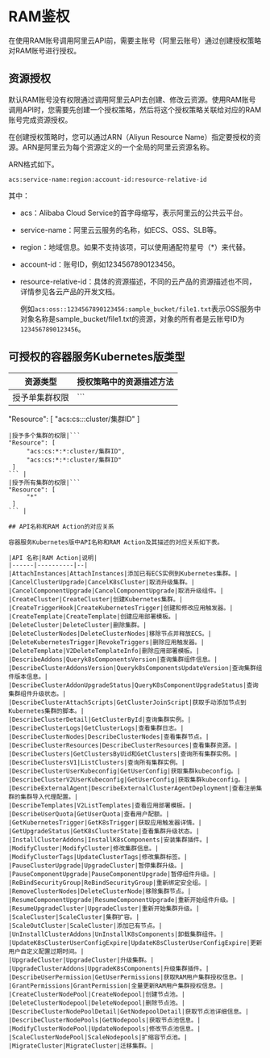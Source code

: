 # RAM鉴权

在使用RAM账号调用阿里云API前，需要主账号（阿里云账号）通过创建授权策略对RAM账号进行授权。

## 资源授权

默认RAM账号没有权限通过调用阿里云API去创建、修改云资源。使用RAM账号调用API时，您需要先创建一个授权策略，然后将这个授权策略关联给对应的RAM账号完成资源授权。

在创建授权策略时，您可以通过ARN（Aliyun Resource Name）指定要授权的资源。ARN是阿里云为每个资源定义的一个全局的阿里云资源名称。

ARN格式如下。

```
acs:service-name:region:account-id:resource-relative-id
```

其中：

-   acs：Alibaba Cloud Service的首字母缩写，表示阿里云的公共云平台。
-   service-name：阿里云云服务的名称，如ECS、OSS、SLB等。
-   region：地域信息。如果不支持该项，可以使用通配符星号（\*）来代替。

-   account-id：账号ID，例如1234567890123456。

-   resource-relative-id：具体的资源描述，不同的云产品的资源描述也不同，详情参见各云产品的开发文档。

    例如`acs:oss::1234567890123456:sample_bucket/file1.txt`表示OSS服务中对象名称是sample\_bucket/file1.txt的资源，对象的所有者是云账号ID为`1234567890123456`。


## 可授权的容器服务Kubernetes版类型

|资源类型|授权策略中的资源描述方法|
|----|------------|
|授予单集群权限|```
"Resource": [
     "acs:cs:*:*:cluster/集群ID"
 ]
``` |
|授予多个集群的权限|```
"Resource": [
     "acs:cs:*:*:cluster/集群ID",
     "acs:cs:*:*:cluster/集群ID"
 ]
``` |
|授予所有集群的权限|```
"Resource": [
     "*"
 ]
``` |

## API名称和RAM Action的对应关系

容器服务Kubernetes版中API名称和RAM Action及其描述的对应关系如下表。

|API 名称|RAM Action|说明|
|------|----------|--|
|AttachInstances|AttachInstances|添加已有ECS实例到Kubernetes集群。|
|CancelClusterUpgrade|CancelK8sCluster|取消升级集群。|
|CancelComponentUpgrade|CancelComponentUpgrade|取消升级组件。|
|CreateCluster|CreateCluster|创建Kubernetes集群。|
|CreateTriggerHook|CreateKubernetesTrigger|创建和修改应用触发器。|
|CreateTemplate|CreateTemplate|创建应用部署模板。|
|DeleteCluster|DeleteCluster|删除集群。|
|DeleteClusterNodes|DeleteClusterNodes|移除节点并释放ECS。|
|DeleteKubernetesTrigger|RevokeTriggers|删除应用触发器。|
|DeleteTemplate|V2DeleteTemplateInfo|删除应用部署模板。|
|DescribeAddons|Queryk8sComponentsVersion|查询集群组件信息。|
|DescribeClusterAddonsVersion|Queryk8sComponentsUpdateVersion|查询集群组件版本信息。|
|DescribeClusterAddonUpgradeStatus|QueryK8sComponentUpgradeStatus|查询集群组件升级状态。|
|DescribeClusterAttachScripts|GetClusterJoinScript|获取手动添加节点到Kubernetes集群的脚本。|
|DescribeClusterDetail|GetClusterById|查询集群实例。|
|DescribeClusterLogs|GetClusterLogs|查看集群日志。|
|DescribeClusterNodes|DescribeClusterNodes|查看集群节点。|
|DescribeClusterResources|DescribeClusterResources|查看集群资源。|
|DescribeClusters|GetClustersByUid和GetClusters|查询所有集群实例。|
|DescribeClustersV1|ListClusters|查询所有集群实例。|
|DescribeClusterUserKubeconfig|GetUserConfig|获取集群kubeconfig。|
|DescribeClusterV2UserKubeconfig|GetUserConfig|获取集群kubeconfig。|
|DescribeExternalAgent|DescribeExternalClusterAgentDeployment|查看注册集群的集群导入代理配置。|
|DescribeTemplates|V2ListTemplates|查看应用部署模板。|
|DescribeUserQuota|GetUserQuota|查看用户配额。|
|GetKubernetesTrigger|GetK8sTrigger|获取应用触发器详情。|
|GetUpgradeStatus|GetK8sClusterState|查看集群升级状态。|
|InstallClusterAddons|InstallK8sComponents|安装集群插件。|
|ModifyCluster|ModifyCluster|修改集群信息。|
|ModifyClusterTags|UpdateClusterTags|修改集群标签。|
|PauseClusterUpgrade|UpgradeCluster|暂停集群升级。|
|PauseComponentUpgrade|PauseComponentUpgrade|暂停组件升级。|
|ReBindSecurityGroup|ReBindSecurityGroup|重新绑定安全组。|
|RemoveClusterNodes|DeleteClusterNode|移除集群节点。|
|ResumeComponentUpgrade|ResumeComponentUpgrade|重新开始组件升级。|
|ResumeUpgradeCluster|UpgradeCluster|重新开始集群升级。|
|ScaleCluster|ScaleCluster|集群扩容。|
|ScaleOutCluster|ScaleCluster|添加已有节点。|
|UnInstallClusterAddons|UnInstallK8sComponents|卸载集群组件。|
|UpdateK8sClusterUserConfigExpire|UpdateK8sClusterUserConfigExpire|更新用户自定义配置过期时间。|
|UpgradeCluster|UpgradeCluster|升级集群。|
|UpgradeClusterAddons|UpgradeK8sComponents|升级集群插件。|
|DescribeUserPermission|GetUserPermissions|获取RAM用户集群授权信息。|
|GrantPermissions|GrantPermission|全量更新RAM用户集群授权信息。|
|CreateClusterNodePool|CreateNodepool|创建节点池。|
|DeleteClusterNodepool|DeleteNodepool|删除节点池。|
|DescribeClusterNodePoolDetail|GetNodepoolDetail|获取节点池详细信息。|
|DescribeClusterNodePools|GetNodepools|获取节点池信息。|
|ModifyClusterNodePool|UpdateNodepools|修改节点池信息。|
|ScaleClusterNodePool|ScaleNodepools|扩缩容节点池。|
|MigrateCluster|MigrateCluster|迁移集群。|

